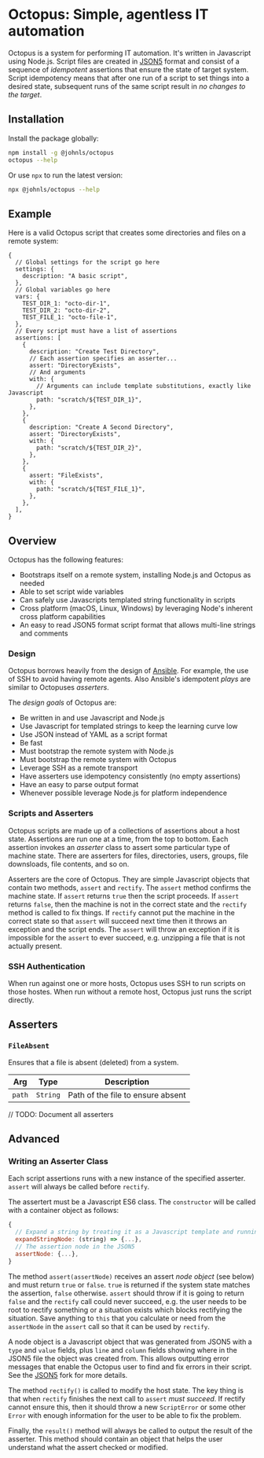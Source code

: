 # Octopus: Simple, agentless IT automation

Octopus is a system for performing IT automation.  It's written in Javascript using Node.js.  Script files are created in [JSON5](https://json5.org/) format and consist of a sequence of *idempotent* assertions that ensure the state of target system.  Script idempotency means that after one run of a script to set things into a desired state, subsequent runs of the same script result in *no changes to the target*.

## Installation

Install the package globally:

```sh
npm install -g @johnls/octopus
octopus --help
```

Or use `npx` to run the latest version:

```sh
npx @johnls/octopus --help
```

## Example

Here is a valid Octopus script that creates some directories and files on a remote system:

```json5
{
  // Global settings for the script go here
  settings: {
    description: "A basic script",
  },
  // Global variables go here
  vars: {
    TEST_DIR_1: "octo-dir-1",
    TEST_DIR_2: "octo-dir-2",
    TEST_FILE_1: "octo-file-1",
  },
  // Every script must have a list of assertions
  assertions: [
    {
      description: "Create Test Directory",
      // Each assertion specifies an asserter...
      assert: "DirectoryExists",
      // And arguments
      with: {
        // Arguments can include template substitutions, exactly like Javascript
        path: "scratch/${TEST_DIR_1}",
      },
    },
    {
      description: "Create A Second Directory",
      assert: "DirectoryExists",
      with: {
        path: "scratch/${TEST_DIR_2}",
      },
    },
    {
      assert: "FileExists",
      with: {
        path: "scratch/${TEST_FILE_1}",
      },
    },
  ],
}
```

## Overview

Octopus has the following features:

- Bootstraps itself on a remote system, installing Node.js and Octopus as needed
- Able to set script wide variables
- Can safely use Javascripts templated string functionality in scripts
- Cross platform (macOS, Linux, Windows) by leveraging Node's inherent cross platform capabilities
- An easy to read JSON5 format script format that allows multi-line strings and comments

### Design

Octopus borrows heavily from the design of [Ansible](https://www.ansible.com/). For example, the use of SSH to avoid having remote agents.  Also Ansible's idempotent *plays* are similar to Octopuses *asserters*.

The *design goals* of Octopus are:

- Be written in and use Javascript and Node.js
- Use Javascript for templated strings to keep the learning curve low
- Use JSON instead of YAML as a script format
- Be fast
- Must bootstrap the remote system with Node.js
- Must bootstrap the remote system with Octopus
- Leverage SSH as a remote transport
- Have asserters use idempotency consistently (no empty assertions)
- Have an easy to parse output format
- Whenever possible leverage Node.js for platform independence

### Scripts and Asserters

Octopus scripts are made up of a collections of assertions about a host state.  Assertions are run one at a time, from the top to bottom.  Each assertion invokes an *asserter* class to assert some particular type of machine state.  There are asserters for files, directories, users, groups, file downsloads, file contents, and so on.

Asserters are the core of Octopus.  They are simple Javascript objects that contain two methods, `assert` and `rectify`. The `assert` method confirms the machine state. If `assert` returns `true` then the script proceeds. If `assert` returns `false`, then the machine is not in the correct state and the `rectify` method is called to fix things. If `rectify` cannot put the machine in the correct state so that `assert` will succeed next time then it throws an exception and the script ends.  The `assert` will throw an exception if it is impossible for the `assert` to ever succeed, e.g. unzipping a file that is not actually present.

### SSH Authentication

When run against one or more hosts, Octopus uses SSH to run scripts on those hostes. When run without a remote host, Octopus just runs the script directly.

## Asserters

### `FileAbsent`

Ensures that a file is absent (deleted) from a system.

| Arg    | Type     | Description                       |
| ------ | -------- | --------------------------------- |
| `path` | `String` | Path of the file to ensure absent |

// TODO: Document all asserters

## Advanced

### Writing an Asserter Class

Each script assertions runs with a new instance of the specified asserter. `assert` will always be called before `rectify`.

The assertert must be a Javascript ES6 class.  The `constructor` will be called with a container object as follows:

```js
{
  // Expand a string by treating it as a Javascript template and running it in a VM
  expandStringNode: (string) => {...},
  // The assertion node in the JSON5
  assertNode: {...},
}
```

The method `assert(assertNode)` receives an assert *node object* (see below) and must return `true` or `false`.  `true` is returned if the system state matches the assertion, `false` otherwise. `assert` should throw if it is going to return `false` and the `rectify` call could never succeed, e.g. the user needs to be root to rectify something or a situation exists which blocks rectifying the situation. Save anything to `this` that you calculate or need from the `assertNode` in the `assert` call so that it can be used by `rectify`.

A node object is a Javascript object that was generated from JSON5 with a `type` and `value` fields, plus `line` and `column` fields showing where in the JSON5 file the object was created from.  This allows outputting error messages that enable the Octopus user to find and fix errors in their script. See the [JSON5](https://www.npmjs.com/package/@johnls/json5) fork for more details.

The method `rectify()` is called to modify the host state.  The key thing is that when `rectify` finishes the next call to `assert` *must succeed*.  If rectify cannot ensure this, then it should throw a new `ScriptError` or some other `Error` with enough information for the user to be able to fix the problem.

Finally, the `result()` method will always be called to output the result of the asserter.  This method should contain an object that helps the user understand what the assert checked or modified.
